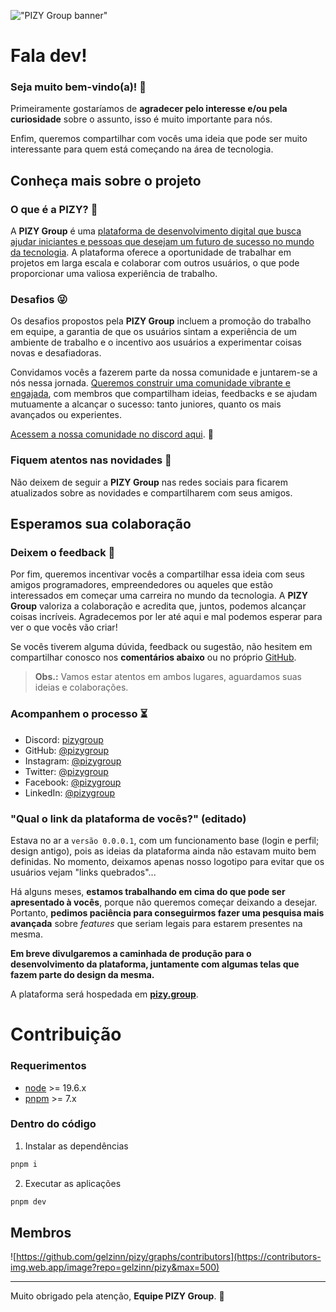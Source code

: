 !["PIZY Group banner"](https://raw.githubusercontent.com/pizygroup/.github/main/assets/pizygroup-github-banner-v2.png)

# Fala dev!
### Seja muito bem-vindo(a)! 🤗

Primeiramente gostaríamos de **agradecer pelo interesse e/ou pela curiosidade** sobre o assunto, isso é muito importante para nós.

Enfim, queremos compartilhar com vocês uma ideia que pode ser muito interessante para quem está começando na área de tecnologia.

## Conheça mais sobre o projeto

### O que é a PIZY? 🤔

A **PIZY Group** é uma <ins>plataforma de desenvolvimento digital que busca ajudar iniciantes e pessoas que desejam um futuro de sucesso no mundo da tecnologia</ins>. A plataforma oferece a oportunidade de trabalhar em projetos em larga escala e colaborar com outros usuários, o que pode proporcionar uma valiosa experiência de trabalho.

### Desafios 😜

Os desafios propostos pela **PIZY Group** incluem a promoção do trabalho em equipe, a garantia de que os usuários sintam a experiência de um ambiente de trabalho e o incentivo aos usuários a experimentar coisas novas e desafiadoras.

Convidamos vocês a fazerem parte da nossa comunidade e juntarem-se a nós nessa jornada. <ins>Queremos construir uma comunidade vibrante e engajada</ins>, com membros que compartilham ideias, feedbacks e se ajudam mutuamente a alcançar o sucesso: tanto juniores, quanto os mais avançados ou experientes.

[Acessem a nossa comunidade no discord aqui](https://discord.gg/TW3zMrtjNV). 🤗

### Fiquem atentos nas novidades 🤩

Não deixem de seguir a **PIZY Group** nas redes sociais para ficarem atualizados sobre as novidades e compartilharem com seus amigos.

## Esperamos sua colaboração

### Deixem o feedback 💬

Por fim, queremos incentivar vocês a compartilhar essa ideia com seus amigos programadores, empreendedores ou aqueles que estão interessados em começar uma carreira no mundo da tecnologia. A **PIZY Group** valoriza a colaboração e acredita que, juntos, podemos alcançar coisas incríveis. Agradecemos por ler até aqui e mal podemos esperar para ver o que vocês vão criar!

Se vocês tiverem alguma dúvida, feedback ou sugestão, não hesitem em compartilhar conosco nos **comentários abaixo** ou no próprio [GitHub](https://github.com/orgs/pizygroup/discussions/1). 

> **Obs.:** Vamos estar atentos em ambos lugares, aguardamos suas ideias e colaborações.

### Acompanhem o processo ⏳

* Discord: [pizygroup](https://discord.gg/TW3zMrtjNV)
* GitHub: [@pizygroup](https://github.com/pizygroup)
* Instagram: [@pizygroup](https://instagram.com/pizygroup/)
* Twitter: [@pizygroup](https://twitter.com/pizygroup)
* Facebook: [@pizygroup](https://facebook.com/pizygroup)
* LinkedIn: [@pizygroup](https://www.linkedin.com/company/pizygroup)

### "Qual o link da plataforma de vocês?" (editado)

Estava no ar a `versão 0.0.0.1`, com um funcionamento base (login e perfil; design antigo), pois as ideias da plataforma ainda não estavam muito bem definidas. No momento, deixamos apenas nosso logotipo para evitar que os usuários vejam "links quebrados"...

Há alguns meses, **estamos trabalhando em cima do que pode ser apresentado à vocês**, porque não queremos começar deixando a desejar. Portanto, **pedimos paciência para conseguirmos fazer uma pesquisa mais avançada** sobre _features_ que seriam legais para estarem presentes na mesma.

**Em breve divulgaremos a caminhada de produção para o desenvolvimento da plataforma, juntamente com algumas telas que fazem parte do design da mesma.**

A plataforma será hospedada em [**pizy.group**](https://pizy.group).

# Contribuição

### Requerimentos

- [node](https://nodejs.org/en/download/) >= 19.6.x
- [pnpm](https://pnpm.io/installation) >= 7.x

### Dentro do código

1. Instalar as dependências

```bash
pnpm i
```

2. Executar as aplicações

```bash
pnpm dev
```
## Membros

![https://github.com/gelzinn/pizy/graphs/contributors](https://contributors-img.web.app/image?repo=gelzinn/pizy&max=500)

---

Muito obrigado pela atenção,
**Equipe PIZY Group**. 💖
